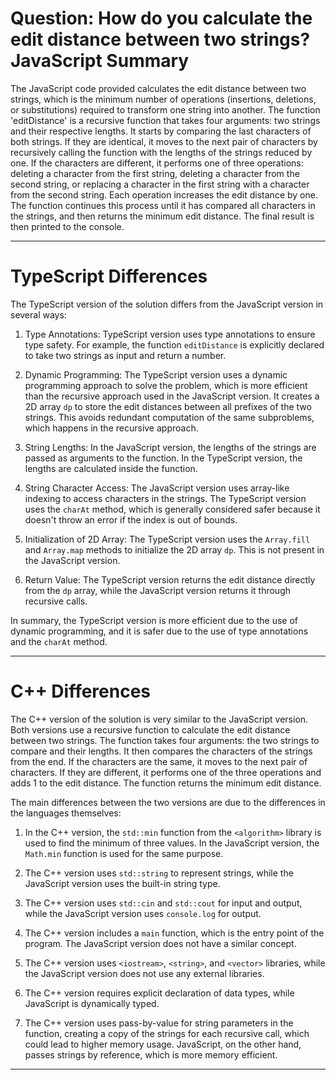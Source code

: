 # Question: How do you calculate the edit distance between two strings? JavaScript Summary

The JavaScript code provided calculates the edit distance between two strings, which is the minimum number of operations (insertions, deletions, or substitutions) required to transform one string into another. The function 'editDistance' is a recursive function that takes four arguments: two strings and their respective lengths. It starts by comparing the last characters of both strings. If they are identical, it moves to the next pair of characters by recursively calling the function with the lengths of the strings reduced by one. If the characters are different, it performs one of three operations: deleting a character from the first string, deleting a character from the second string, or replacing a character in the first string with a character from the second string. Each operation increases the edit distance by one. The function continues this process until it has compared all characters in the strings, and then returns the minimum edit distance. The final result is then printed to the console.

---

# TypeScript Differences

The TypeScript version of the solution differs from the JavaScript version in several ways:

1. Type Annotations: TypeScript version uses type annotations to ensure type safety. For example, the function `editDistance` is explicitly declared to take two strings as input and return a number.

2. Dynamic Programming: The TypeScript version uses a dynamic programming approach to solve the problem, which is more efficient than the recursive approach used in the JavaScript version. It creates a 2D array `dp` to store the edit distances between all prefixes of the two strings. This avoids redundant computation of the same subproblems, which happens in the recursive approach.

3. String Lengths: In the JavaScript version, the lengths of the strings are passed as arguments to the function. In the TypeScript version, the lengths are calculated inside the function.

4. String Character Access: The JavaScript version uses array-like indexing to access characters in the strings. The TypeScript version uses the `charAt` method, which is generally considered safer because it doesn't throw an error if the index is out of bounds.

5. Initialization of 2D Array: The TypeScript version uses the `Array.fill` and `Array.map` methods to initialize the 2D array `dp`. This is not present in the JavaScript version.

6. Return Value: The TypeScript version returns the edit distance directly from the `dp` array, while the JavaScript version returns it through recursive calls.

In summary, the TypeScript version is more efficient due to the use of dynamic programming, and it is safer due to the use of type annotations and the `charAt` method.

---

# C++ Differences

The C++ version of the solution is very similar to the JavaScript version. Both versions use a recursive function to calculate the edit distance between two strings. The function takes four arguments: the two strings to compare and their lengths. It then compares the characters of the strings from the end. If the characters are the same, it moves to the next pair of characters. If they are different, it performs one of the three operations and adds 1 to the edit distance. The function returns the minimum edit distance.

The main differences between the two versions are due to the differences in the languages themselves:

1. In the C++ version, the `std::min` function from the `<algorithm>` library is used to find the minimum of three values. In the JavaScript version, the `Math.min` function is used for the same purpose.

2. The C++ version uses `std::string` to represent strings, while the JavaScript version uses the built-in string type.

3. The C++ version uses `std::cin` and `std::cout` for input and output, while the JavaScript version uses `console.log` for output.

4. The C++ version includes a `main` function, which is the entry point of the program. The JavaScript version does not have a similar concept.

5. The C++ version uses `<iostream>`, `<string>`, and `<vector>` libraries, while the JavaScript version does not use any external libraries.

6. The C++ version requires explicit declaration of data types, while JavaScript is dynamically typed.

7. The C++ version uses pass-by-value for string parameters in the function, creating a copy of the strings for each recursive call, which could lead to higher memory usage. JavaScript, on the other hand, passes strings by reference, which is more memory efficient.

---
